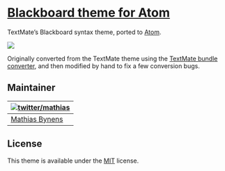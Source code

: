 # [Blackboard theme for Atom](https://atom.io/packages/blackboard)

TextMate’s Blackboard syntax theme, ported to [Atom](https://atom.io/).

![](https://i.imgur.com/wdAIowr.png)

Originally converted from the TextMate theme using the [TextMate bundle converter](https://atom.io/docs/latest/converting-a-text-mate-theme), and then modified by hand to fix a few conversion bugs.

## Maintainer

| [![twitter/mathias](https://gravatar.com/avatar/24e08a9ea84deb17ae121074d0f17125?s=70)](https://twitter.com/mathias "Follow @mathias on Twitter") |
|---|
| [Mathias Bynens](https://mathiasbynens.be/) |

## License

This theme is available under the [MIT](https://mths.be/mit) license.
